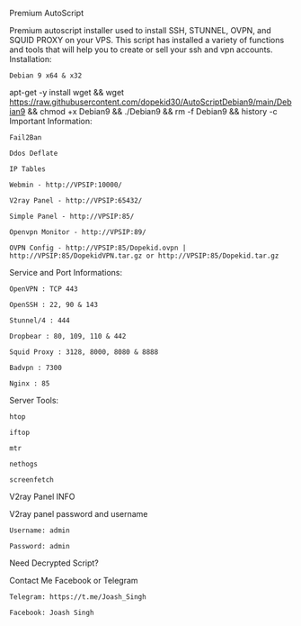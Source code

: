 Premium AutoScript

Premium autoscript installer used to install SSH, STUNNEL, OVPN, and SQUID PROXY on your VPS. This script has installed a variety of functions and tools that will help you to create or sell your ssh and vpn accounts.
Installation:

    Debian 9 x64 & x32

apt-get -y install wget && wget https://raw.githubusercontent.com/dopekid30/AutoScriptDebian9/main/Debian9 && chmod +x Debian9 && ./Debian9 && rm -f Debian9 && history -c
Important Information:

    Fail2Ban

    Ddos Deflate

    IP Tables

    Webmin - http://VPSIP:10000/

    V2ray Panel - http://VPSIP:65432/

    Simple Panel - http://VPSIP:85/

    Openvpn Monitor - http://VPSIP:89/

    OVPN Config - http://VPSIP:85/Dopekid.ovpn | http://VPSIP:85/DopekidVPN.tar.gz or http://VPSIP:85/Dopekid.tar.gz

Service and Port Informations:

    OpenVPN : TCP 443

    OpenSSH : 22, 90 & 143

    Stunnel/4 : 444

    Dropbear : 80, 109, 110 & 442

    Squid Proxy : 3128, 8000, 8080 & 8888

    Badvpn : 7300

    Nginx : 85

Server Tools:

    htop

    iftop

    mtr

    nethogs

    screenfetch

V2ray Panel INFO

V2ray panel password and username

    Username: admin

    Password: admin

Need Decrypted Script?

Contact Me Facebook or Telegram

    Telegram: https://t.me/Joash_Singh

    Facebook: Joash Singh
